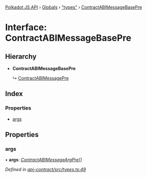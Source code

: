 [Polkadot JS API](../README.md) › [Globals](../globals.md) › ["types"](../modules/_types_.md) › [ContractABIMessageBasePre](_types_.contractabimessagebasepre.md)

# Interface: ContractABIMessageBasePre

## Hierarchy

* **ContractABIMessageBasePre**

  ↳ [ContractABIMessagePre](_types_.contractabimessagepre.md)

## Index

### Properties

* [args](_types_.contractabimessagebasepre.md#args)

## Properties

###  args

• **args**: *[ContractABIMessageArgPre](../modules/_types_.md#contractabimessageargpre)[]*

*Defined in [api-contract/src/types.ts:49](https://github.com/polkadot-js/api/blob/eade586044/packages/api-contract/src/types.ts#L49)*
